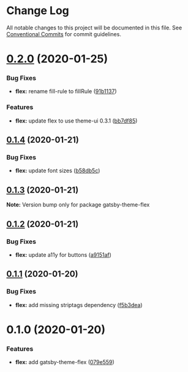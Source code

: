 # Change Log

All notable changes to this project will be documented in this file.
See [Conventional Commits](https://conventionalcommits.org) for commit guidelines.

# [0.2.0](https://github.com/arshad/gatsby-themes/compare/gatsby-theme-flex@0.1.4...gatsby-theme-flex@0.2.0) (2020-01-25)


### Bug Fixes

* **flex:** rename fill-rule to fillRule ([91b1137](https://github.com/arshad/gatsby-themes/commit/91b1137bc3077da7693a6e30815f6c9c5d8a0554))


### Features

* **flex:** update flex to use theme-ui 0.3.1 ([bb7df85](https://github.com/arshad/gatsby-themes/commit/bb7df85d37034aee1bc6e1c1659eb7ea0c86b60d))





## [0.1.4](https://github.com/arshad/gatsby-themes/compare/gatsby-theme-flex@0.1.3...gatsby-theme-flex@0.1.4) (2020-01-21)


### Bug Fixes

* **flex:** update font sizes ([b58db5c](https://github.com/arshad/gatsby-themes/commit/b58db5ca5587313a6b17d3ac04129df7a3381785))





## [0.1.3](https://github.com/arshad/gatsby-themes/compare/gatsby-theme-flex@0.1.2...gatsby-theme-flex@0.1.3) (2020-01-21)

**Note:** Version bump only for package gatsby-theme-flex





## [0.1.2](https://github.com/arshad/gatsby-themes/compare/gatsby-theme-flex@0.1.1...gatsby-theme-flex@0.1.2) (2020-01-21)


### Bug Fixes

* **flex:** update a11y for buttons ([a9151af](https://github.com/arshad/gatsby-themes/commit/a9151af381466e5f5cc7cff14a8a08bb752235ca))





## [0.1.1](https://github.com/arshad/gatsby-themes/compare/gatsby-theme-flex@0.1.0...gatsby-theme-flex@0.1.1) (2020-01-20)

### Bug Fixes

- **flex:** add missing striptags dependency ([f5b3dea](https://github.com/arshad/gatsby-themes/commit/f5b3dea895aa41e965a7dc64884fa37217606935))

# 0.1.0 (2020-01-20)

### Features

- **flex:** add gatsby-theme-flex ([079e559](https://github.com/arshad/gatsby-themes/commit/079e55914791f735cbbfe492dd6bb0b3d9ac12ad))
